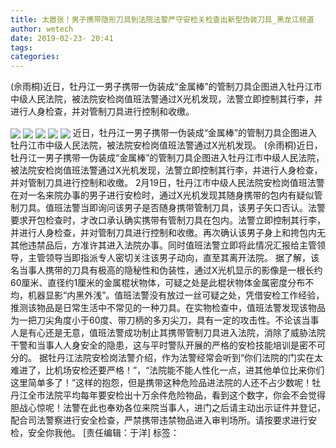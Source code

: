 ```yaml
---
title: 太嚣张！男子携带隐形刀具到法院法警严守安检关检查出新型伪装刀具_黑龙江频道
author: wetech
date: 2019-02-23- 20:41
tags: 
categories: 
---
```

(佘雨桐)近日，牡丹江一男子携带一伪装成“金属棒”的管制刀具企图进入牡丹江市中级人民法院，被法院安检岗值班法警通过X光机发现，法警立即控制其行李，并进行人身检查，并对管制刀具进行控制和收缴。
<!-- more -->
                
<img align="center" border="0" src="http://p1.ifengimg.com/a/2019_08/ebcf450fe62c29d_size415_w593_h398.png" />
                
<img align="center" border="0" src="http://p0.ifengimg.com/a/2019_08/daf8e4d8c56bfac_size514_w596_h396.png" />
            
<img align="center" border="0" src="http://p0.ifengimg.com/a/2019_08/eed15e9bb0b86fe_size400_w593_h396.png" />
<img align="center" border="0" src="http://p3.ifengimg.com/a/2019_08/67ef36fbc43de20_size370_w597_h400.png" />
<img align="center" border="0" src="http://p2.ifengimg.com/a/2016/0810/204c433878d5cf9size1_w16_h16.png" />
近日，牡丹江一男子携带一伪装成“金属棒”的管制刀具企图进入牡丹江市中级人民法院，被法院安检岗值班法警通过X光机发现。
(佘雨桐)近日，牡丹江一男子携带一伪装成“金属棒”的管制刀具企图进入牡丹江市中级人民法院，被法院安检岗值班法警通过X光机发现，法警立即控制其行李，并进行人身检查，并对管制刀具进行控制和收缴。
2月19日，牡丹江市中级人民法院安检岗值班法警在对一名来院办事的男子进行安检时，通过X光机发现其随身携带的包内有疑似管制刀具。值班法警当即询问该男子是否随身携带管制刀具，该男子矢口否认。法警要求开包检查时，才改口承认确实携带有管制刀具在包内。法警立即控制其行李，并进行人身检查，并对管制刀具进行控制和收缴。再次确认该男子身上和挎包内无其他违禁品后，方准许其进入法院办事。同时值班法警立即将此情况汇报给主管领导，主管领导当即指派专人密切关注该男子动向，直至其离开法院。
据了解，该名当事人携带的刀具有极高的隐秘性和伪装性，通过X光机显示的影像是一根长约60厘米、直径约1厘米的金属棍状物体，可疑之处是此棍状物体金属密度分布不均，机器显影“内黑外浅”。值班法警没有放过一丝可疑之处，凭借安检工作经验，推测该物品是日常生活中不常见的一种刀具。在实物检查中，值班法警发现该物品为一把刀尖角度小于60度、带刀柄的多刃尖刀，具有一定的攻击性。不论该当事人是有心还是无意，值班法警成功制止其携带管制刀具进入法院，消除了威胁法院干警和当事人人身安全的隐患，这与平时警队开展的严格的安检技能培训是密不可分的。
据牡丹江法院安检岗法警介绍，作为法警经常会听到“你们法院的门实在太难进了，比机场安检还要严格！”，“法院能不能人性化一点，进其他单位比来你们这里简单多了！”这样的抱怨，但是携带这种危险品进法院的人还不占少数呢！牡丹江全市法院平均每年要安检出十万余件危险物品，看到这个数字，你会不会觉得胆战心惊呢！法警在此也奉劝各位来院当事人，进门之后请主动出示证件并登记，配合司法警察进行安全检查，严禁携带违禁物品进入审判场所。请按要求进行安检，安全你我他。
[责任编辑：于洋]
标签：
 
 
 
             
